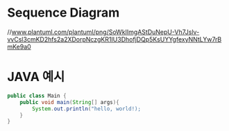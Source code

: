 # Sequence Diagram
//www.plantuml.com/plantuml/png/SoWkIImgAStDuNepU-Vh7Jslv-vvCsl3cmKD2hfs2a2XDorpNczgKR1IU3DhofjDQp5KsUYYgfexyNNtLYw7rBmKe9a0


# JAVA 예시
```java
public class Main {
    public void main(String[] args){
        System.out.println("hello, world!);
    }
}
```